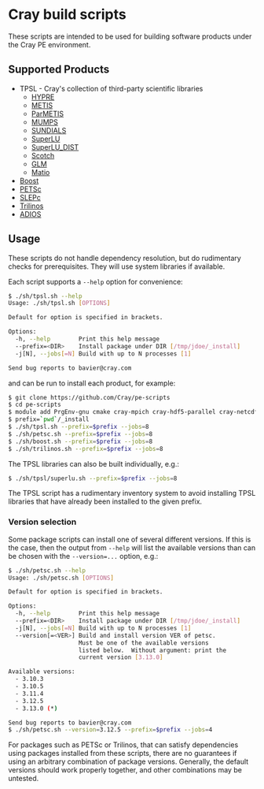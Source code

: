 # Cray build scripts

These scripts are intended to be used for building
software products under the Cray PE environment.

## Supported Products

* TPSL - Cray's collection of third-party scientific libraries
  * [HYPRE](https://www.llnl.gov/casc/hypre/)
  * [METIS](http://glaros.dtc.umn.edu/gkhome/metis/metis/overview)
  * [ParMETIS](http://glaros.dtc.umn.edu/gkhome/metis/parmetis/overview)
  * [MUMPS](http://mumps.enseeiht.fr/)
  * [SUNDIALS](https://computation.llnl.gov/projects/sundials)
  * [SuperLU](https://crd-legacy.lbl.gov/~xiaoye/SuperLU/)
  * [SuperLU_DIST](https://crd-legacy.lbl.gov/~xiaoye/SuperLU/)
  * [Scotch](http://www.labri.fr/perso/pelegrin/scotch/)
  * [GLM](https://github.com/g-truc/glm)
  * [Matio](https://sourceforge.net/projects/matio/)
* [Boost](https://www.boost.org/)
* [PETSc](https://www.mcs.anl.gov/petsc/)
* [SLEPc](https://slepc.upv.es)
* [Trilinos](https://www.trilinos.org)
* [ADIOS](https://www.olcf.ornl.gov/center-projects/adios/)

## Usage
These scripts do not handle dependency resolution,
but do rudimentary checks for prerequisites.  They will use system libraries if available.

Each script supports a `--help` option for convenience:
```sh
$ ./sh/tpsl.sh --help
Usage: ./sh/tpsl.sh [OPTIONS]

Default for option is specified in brackets.

Options:
  -h, --help        Print this help message
  --prefix=<DIR>    Install package under DIR [/tmp/jdoe/_install]
  -j[N], --jobs[=N] Build with up to N processes [1]

Send bug reports to bavier@cray.com
```

and can be run to install each product, for example:

```sh
$ git clone https://github.com/Cray/pe-scripts
$ cd pe-scripts
$ module add PrgEnv-gnu cmake cray-mpich cray-hdf5-parallel cray-netcdf-hdf5parallel
$ prefix=`pwd`/_install
$ ./sh/tpsl.sh --prefix=$prefix --jobs=8
$ ./sh/petsc.sh --prefix=$prefix --jobs=8
$ ./sh/boost.sh --prefix=$prefix --jobs=8
$ ./sh/trilinos.sh --prefix=$prefix --jobs=8
```
The TPSL libraries can also be built individually, e.g.:
```sh
$ ./sh/tpsl/superlu.sh --prefix=$prefix --jobs=8
```
The TPSL script has a rudimentary inventory system to avoid installing
TPSL libraries that have already been installed to the given prefix.

### Version selection

Some package scripts can install one of several different versions.
If this is the case, then the output from `--help` will list the
available versions than can be chosen with the `--version=...` option,
e.g.:
```sh
$ ./sh/petsc.sh --help
Usage: ./sh/petsc.sh [OPTIONS]

Default for option is specified in brackets.

Options:
  -h, --help        Print this help message
  --prefix=<DIR>    Install package under DIR [/tmp/jdoe/_install]
  -j[N], --jobs[=N] Build with up to N processes [1]
  --version[=<VER>] Build and install version VER of petsc.
                    Must be one of the available versions
                    listed below.  Without argument: print the
                    current version [3.13.0]

Available versions:
  - 3.10.3
  - 3.10.5
  - 3.11.4
  - 3.12.5
  - 3.13.0 (*)

Send bug reports to bavier@cray.com
$ ./sh/petsc.sh --version=3.12.5 --prefix=$prefix --jobs=4
```

For packages such as PETSc or Trilinos, that can satisfy dependencies
using packages installed from these scripts, there are no guarantees
if using an arbitrary combination of package versions.  Generally, the
default versions should work properly together, and other combinations
may be untested.
